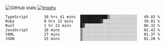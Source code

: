![GitHub stats](https://github-readme-stats.vercel.app/api?username=ksk001100&show_icons=true&theme=tokyonight)
[![trophy](https://github-profile-trophy.vercel.app/?username=ksk001100&theme=onedark)](https://github.com/ryo-ma/github-profile-trophy)

<!--START_SECTION:waka-->

```text
TypeScript       10 hrs 41 mins  ████████████▒░░░░░░░░░░░░   49.83 %
Ruby             8 hrs 22 mins   █████████▓░░░░░░░░░░░░░░░   39.01 %
Rust             1 hr 21 mins    █▓░░░░░░░░░░░░░░░░░░░░░░░   06.32 %
JavaScript       18 mins         ▒░░░░░░░░░░░░░░░░░░░░░░░░   01.42 %
YAML             17 mins         ▒░░░░░░░░░░░░░░░░░░░░░░░░   01.37 %
JSON             15 mins         ▒░░░░░░░░░░░░░░░░░░░░░░░░   01.20 %
```

<!--END_SECTION:waka-->
